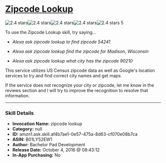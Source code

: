 # [Zipcode Lookup](http://alexa.amazon.com/#skills/amzn1.ask.skill.af4b7ae1-0e57-475a-8d63-cf070e08b7ca)
![2.4 stars](../../images/ic_star_black_18dp_1x.png)![2.4 stars](../../images/ic_star_black_18dp_1x.png)![2.4 stars](../../images/ic_star_half_black_18dp_1x.png)![2.4 stars](../../images/ic_star_border_black_18dp_1x.png)![2.4 stars](../../images/ic_star_border_black_18dp_1x.png) 5

To use the Zipcode Lookup skill, try saying...

* *Alexa ask zipcode lookup to find zipcode 54241*

* *Alexa ask zipcode lookup find the zipcode for Madison, Wisconsin*

* *Alexa ask zipcode lookup what city has the zipcode 90210*

This service utilizes US Census zipcode data as well as Google's location services to try and find correct city names and get maps.

If the service does not recognize your city or zipcode, let me know in the reviews section and I will try to improve the recognition to resolve that information.

***

### Skill Details

* **Invocation Name:** zipcode lookup
* **Category:** null
* **ID:** amzn1.ask.skill.af4b7ae1-0e57-475a-8d63-cf070e08b7ca
* **ASIN:** B01LY52EW1
* **Author:** Bachelor Pad Development
* **Release Date:** October 4, 2016 @ 08:43:12
* **In-App Purchasing:** No
